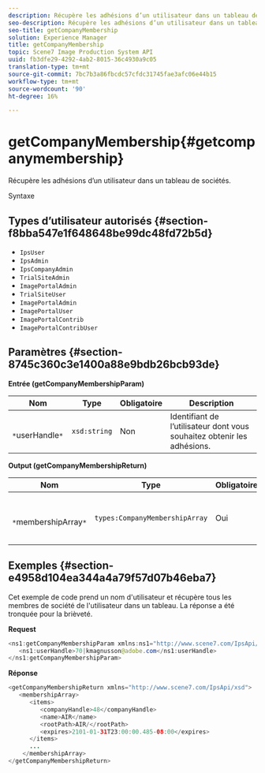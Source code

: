 ```yaml
---
description: Récupère les adhésions d’un utilisateur dans un tableau de sociétés.
seo-description: Récupère les adhésions d’un utilisateur dans un tableau de sociétés.
seo-title: getCompanyMembership
solution: Experience Manager
title: getCompanyMembership
topic: Scene7 Image Production System API
uuid: fb3dfe29-4292-4ab2-8015-36c4930a9c05
translation-type: tm+mt
source-git-commit: 7bc7b3a86fbcdc57cfdc31745fae3afc06e44b15
workflow-type: tm+mt
source-wordcount: '90'
ht-degree: 16%

---
```



# getCompanyMembership{#getcompanymembership}

Récupère les adhésions d’un utilisateur dans un tableau de sociétés.

Syntaxe

## Types d’utilisateur autorisés {#section-f8bba547e1f648648be99dc48fd72b5d}

* `IpsUser`
* `IpsAdmin`
* `IpsCompanyAdmin`
* `TrialSiteAdmin`
* `ImagePortalAdmin`
* `TrialSiteUser`
* `ImagePortalAdmin`
* `ImagePortalUser`
* `ImagePortalContrib`
* `ImagePortalContribUser`

## Paramètres {#section-8745c360c3e1400a88e9bdb26bcb93de}

**Entrée (getCompanyMembershipParam)**

| Nom | Type | Obligatoire | Description |
|---|---|---|---|
| ` *`userHandle`*` | `xsd:string` | Non | Identifiant de l’utilisateur dont vous souhaitez obtenir les adhésions. |

**Output (getCompanyMembershipReturn)**

| Nom | Type | Obligatoire | Description |
|---|---|---|---|
| ` *`membershipArray`*` | `types:CompanyMembershipArray` | Oui | Tableau des adhésions aux sociétés. |

## Exemples {#section-e4958d104ea344a4a79f57d07b46eba7}

Cet exemple de code prend un nom d&#39;utilisateur et récupère tous les membres de société de l&#39;utilisateur dans un tableau. La réponse a été tronquée pour la brièveté.

**Request**

```java
<ns1:getCompanyMembershipParam xmlns:ns1="http://www.scene7.com/IpsApi/xsd">
   <ns1:userHandle>70|kmagnusson@adobe.com</ns1:userHandle>
</ns1:getCompanyMembershipParam>
```

**Réponse**

```java
<getCompanyMembershipReturn xmlns="http://www.scene7.com/IpsApi/xsd">
   <membershipArray>
      <items>
         <companyHandle>48</companyHandle>
         <name>AIR</name>
         <rootPath>AIR/</rootPath>
         <expires>2101-01-31T23:00:00.485-08:00</expires>
      </items>
      ...
    </membershipArray>
</getCompanyMembershipReturn>
```

